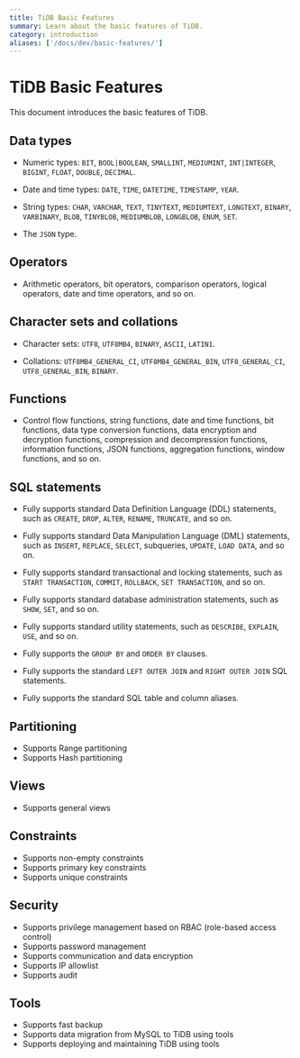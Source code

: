 ```yaml
---
title: TiDB Basic Features
summary: Learn about the basic features of TiDB.
category: introduction
aliases: ['/docs/dev/basic-features/']
---
```


# TiDB Basic Features

This document introduces the basic features of TiDB.

## Data types

- Numeric types: `BIT`, `BOOL|BOOLEAN`, `SMALLINT`, `MEDIUMINT`, `INT|INTEGER`, `BIGINT`, `FLOAT`, `DOUBLE`, `DECIMAL`.

- Date and time types: `DATE`, `TIME`, `DATETIME`, `TIMESTAMP`, `YEAR`.

- String types: `CHAR`, `VARCHAR`, `TEXT`, `TINYTEXT`, `MEDIUMTEXT`, `LONGTEXT`, `BINARY`, `VARBINARY`, `BLOB`, `TINYBLOB`, `MEDIUMBLOB`, `LONGBLOB`, `ENUM`, `SET`.

- The `JSON` type.

## Operators

- Arithmetic operators, bit operators, comparison operators, logical operators, date and time operators, and so on.

## Character sets and collations

- Character sets: `UTF8`, `UTF8MB4`, `BINARY`, `ASCII`, `LATIN1`.

- Collations: `UTF8MB4_GENERAL_CI`, `UTF8MB4_GENERAL_BIN`, `UTF8_GENERAL_CI`, `UTF8_GENERAL_BIN`, `BINARY`.

## Functions

- Control flow functions, string functions, date and time functions, bit functions, data type conversion functions, data encryption and decryption functions, compression and decompression functions, information functions, JSON functions, aggregation functions, window functions, and so on.

## SQL statements

- Fully supports standard Data Definition Language (DDL) statements, such as `CREATE`, `DROP`, `ALTER`, `RENAME`, `TRUNCATE`, and so on.

- Fully supports standard Data Manipulation Language (DML) statements, such as `INSERT`, `REPLACE`, `SELECT`, subqueries, `UPDATE`, `LOAD DATA`, and so on.

- Fully supports standard transactional and locking statements, such as `START TRANSACTION`, `COMMIT`, `ROLLBACK`, `SET TRANSACTION`, and so on.

- Fully supports standard database administration statements, such as `SHOW`, `SET`, and so on.

- Fully supports standard utility statements, such as `DESCRIBE`, `EXPLAIN`, `USE`, and so on.

- Fully supports the `GROUP BY` and `ORDER BY` clauses.

- Fully supports the standard `LEFT OUTER JOIN` and `RIGHT OUTER JOIN` SQL statements.

- Fully supports the standard SQL table and column aliases.

## Partitioning

- Supports Range partitioning
- Supports Hash partitioning

## Views

- Supports general views

## Constraints

- Supports non-empty constraints
- Supports primary key constraints
- Supports unique constraints

## Security

- Supports privilege management based on RBAC (role-based access control)
- Supports password management
- Supports communication and data encryption
- Supports IP allowlist
- Supports audit

## Tools

- Supports fast backup
- Supports data migration from MySQL to TiDB using tools
- Supports deploying and maintaining TiDB using tools
